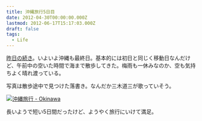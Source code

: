 ```yaml
---
title: 沖縄旅行5日目
date: 2012-04-30T00:00:00.000Z
lastmod: 2012-06-17T15:17:03.000Z
draft: false
tags:
  - Life
---
```


[昨日の続き](/posts/20120429/p01)。いよいよ沖縄も最終日。基本的には初日と同じく移動日なんだけど、午前中の空いた時間で海まで散歩してきた。梅雨も一休みなのか、空も気持ちよく晴れ渡っている。

写真は散歩途中で見つけた落書き。なんだか三木道三が歌っていそう。

[![沖縄旅行 - Okinawa](https://farm8.staticflickr.com/7074/7169057235_4359f655b0_z.jpg "沖縄旅行 - Okinawa")](http://www.flickr.com/photos/machu/7169057235/)

長いようで短い5日間だったけど、ようやく旅行にいけて満足。
